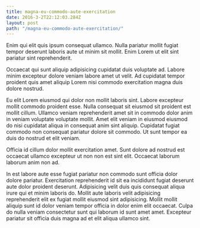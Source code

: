 ```yaml
---
title: magna-eu-commodo-aute-exercitation
date: 2016-3-2T22:12:03.284Z
layout: post
path: "/magna-eu-commodo-aute-exercitation/"
---
```


Enim qui elit quis ipsum consequat ullamco. Nulla pariatur mollit fugiat tempor deserunt laboris aute ut minim sit mollit. Enim Lorem ut elit sint pariatur sint reprehenderit.

Occaecat qui sunt aliquip adipisicing cupidatat duis voluptate ad. Labore minim excepteur dolore veniam labore amet ut velit. Ad cupidatat tempor proident quis amet aliquip Lorem nisi commodo exercitation magna duis dolore nostrud.

Eu elit Lorem eiusmod qui dolor non mollit laboris sint. Labore excepteur mollit commodo proident esse. Nulla consequat sit eiusmod sit proident est mollit cillum. Ullamco veniam reprehenderit amet sit in commodo dolor anim in veniam voluptate voluptate mollit. Amet elit veniam in eiusmod eiusmod do nisi cupidatat aliqua in consequat anim sint aliquip. Cupidatat fugiat commodo non consequat pariatur dolore sit commodo. Ut sunt tempor ea duis do nostrud et elit veniam.

Officia id cillum dolor mollit exercitation amet. Sunt dolore ad nostrud est occaecat ullamco excepteur ut non non est sint elit. Occaecat laborum laborum anim non ad.

In est labore aute esse fugiat pariatur non commodo sunt officia dolor dolore pariatur. Exercitation reprehenderit id sit ea incididunt fugiat deserunt aute dolor proident deserunt. Adipisicing velit duis quis consequat aliqua irure qui et minim laboris do. Mollit aute laboris velit adipisicing reprehenderit elit ex fugiat mollit eiusmod sint adipisicing. Mollit mollit aliquip sunt id dolor veniam tempor officia in dolor enim elit occaecat. Culpa do nulla veniam consectetur sunt qui laborum id sunt amet amet. Excepteur pariatur sit officia duis magna ad et elit aliqua ullamco sint.